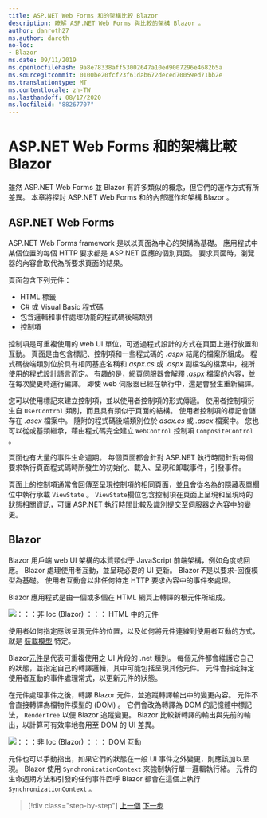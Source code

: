 ```yaml
---
title: ASP.NET Web Forms 和的架構比較 Blazor
description: 瞭解 ASP.NET Web Forms 與比較的架構 Blazor 。
author: danroth27
ms.author: daroth
no-loc:
- Blazor
ms.date: 09/11/2019
ms.openlocfilehash: 9a8e78338aff53002647a10ed9007296e4682b5a
ms.sourcegitcommit: 0100be20fcf23f61dab672deced70059ed71bb2e
ms.translationtype: MT
ms.contentlocale: zh-TW
ms.lasthandoff: 08/17/2020
ms.locfileid: "88267707"
---
```

# <a name="architecture-comparison-of-aspnet-web-forms-and-no-locblazor"></a>ASP.NET Web Forms 和的架構比較 Blazor

雖然 ASP.NET Web Forms 並 Blazor 有許多類似的概念，但它們的運作方式有所差異。 本章將探討 ASP.NET Web Forms 和的內部運作和架構 Blazor 。

## <a name="aspnet-web-forms"></a>ASP.NET Web Forms

ASP.NET Web Forms framework 是以以頁面為中心的架構為基礎。 應用程式中某個位置的每個 HTTP 要求都是 ASP.NET 回應的個別頁面。 要求頁面時，瀏覽器的內容會取代為所要求頁面的結果。

頁面包含下列元件：

- HTML 標籤
- C# 或 Visual Basic 程式碼
- 包含邏輯和事件處理功能的程式碼後端類別
- 控制項

控制項是可重複使用的 web UI 單位，可透過程式設計的方式在頁面上進行放置和互動。 頁面是由包含標記、控制項和一些程式碼的 *.aspx* 結尾的檔案所組成。 程式碼後端類別位於具有相同基底名稱和 *aspx.cs* 或 *.aspx* 副檔名的檔案中，視所使用的程式設計語言而定。 有趣的是，網頁伺服器會解釋 *.aspx* 檔案的內容，並在每次變更時進行編譯。 即使 web 伺服器已經在執行中，還是會發生重新編譯。

您可以使用標記來建立控制項，並以使用者控制項的形式傳遞。 使用者控制項衍生自 `UserControl` 類別，而且具有類似于頁面的結構。 使用者控制項的標記會儲存在 *.ascx* 檔案中。 隨附的程式碼後端類別位於 *ascx.cs* 或 *.ascx* 檔案中。 您也可以從或基類繼承，藉由程式碼完全建立 `WebControl` 控制項 `CompositeControl` 。

頁面也有大量的事件生命週期。 每個頁面都會針對 ASP.NET 執行時間針對每個要求執行頁面程式碼時所發生的初始化、載入、呈現和卸載事件，引發事件。

頁面上的控制項通常會回傳至呈現控制項的相同頁面，並且會從名為的隱藏表單欄位中執行承載 `ViewState` 。 `ViewState`欄位包含控制項在頁面上呈現和呈現時的狀態相關資訊，可讓 ASP.NET 執行時間比較及識別提交至伺服器之內容中的變更。

## Blazor

Blazor 用戶端 web UI 架構的本質類似于 JavaScript 前端架構，例如角度或回應。 Blazor 處理使用者互動，並呈現必要的 UI 更新。 Blazor*不*是以要求-回復模型為基礎。 使用者互動會以非任何特定 HTTP 要求內容中的事件來處理。

Blazor 應用程式是由一個或多個在 HTML 網頁上轉譯的根元件所組成。

![：：：非 loc (Blazor) ：：： HTML 中的元件](./media/architecture-comparison/blazor-components-in-html.png)

使用者如何指定應該呈現元件的位置，以及如何將元件連線到使用者互動的方式，就是 [裝載模型](hosting-models.md) 特定。

Blazor[元件](components.md)是代表可重複使用之 UI 片段的 .net 類別。 每個元件都會維護它自己的狀態，並指定自己的轉譯邏輯，其中可能包括呈現其他元件。 元件會指定特定使用者互動的事件處理常式，以更新元件的狀態。

在元件處理事件之後，轉譯 Blazor 元件，並追蹤轉譯輸出中的變更內容。 元件不會直接轉譯為檔物件模型的 (DOM) 。 它們會改為轉譯為 DOM 的記憶體中標記法， `RenderTree` 以便 Blazor 追蹤變更。 Blazor 比較新轉譯的輸出與先前的輸出，以計算可有效率地套用至 DOM 的 UI 差異。

![：：：非 loc (Blazor) ：：： DOM 互動](./media/architecture-comparison/blazor-dom-interaction.png)

元件也可以手動指出，如果它們的狀態在一般 UI 事件之外變更，則應該加以呈現。 Blazor 使用 `SynchronizationContext` 來強制執行單一邏輯執行緒。 元件的生命週期方法和引發的任何事件回呼 Blazor 都會在這個上執行 `SynchronizationContext` 。

>[!div class="step-by-step"]
>[上一個](introduction.md) 
>[下一步](hosting-models.md)
